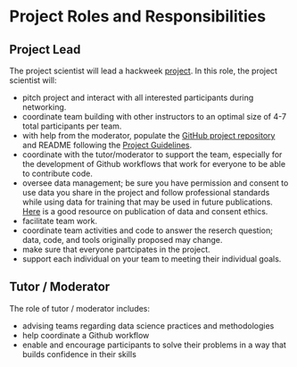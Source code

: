 # Project Roles and Responsibilities

## Project Lead

The project scientist will lead a hackweek [project](https://icesat-2hackweek.github.io/wiki/project_guidelines.html). In this role, the project scientist will: 

* pitch project and interact with all interested participants during networking.
* coordinate team building with other instructors to an optimal size of 4-7 total participants per team.  
* with help from the moderator, populate the [GitHub project repository](https://icesat-2hackweek.github.io/wiki/github_project_management.html) and README following the [Project Guidelines](https://icesat-2hackweek.github.io/wiki/project_guidelines.html). 
* coordinate with the tutor/moderator to support the team, especially for the development of Github workflows that work for everyone to be able to contribute code. 
* oversee data management; be sure you have permission and consent to use data you share in the project and follow professional standards while using data for training that may be used in future publications. [Here](https://ethics.agu.org/) is a good resource on publication of data and consent ethics. 
* facilitate team work.
* coordinate team activities and code to answer the reserch question; data, code, and tools originally proposed may change.    
* make sure that everyone partcipates in the project.  
* support each individual on your team to meeting their individual goals.

## Tutor / Moderator

The role of tutor / moderator includes:

* advising teams regarding data science practices and methodologies
* help coordinate a Github workflow
* enable and encourage participants to solve their problems in a way that builds confidence in their skills 